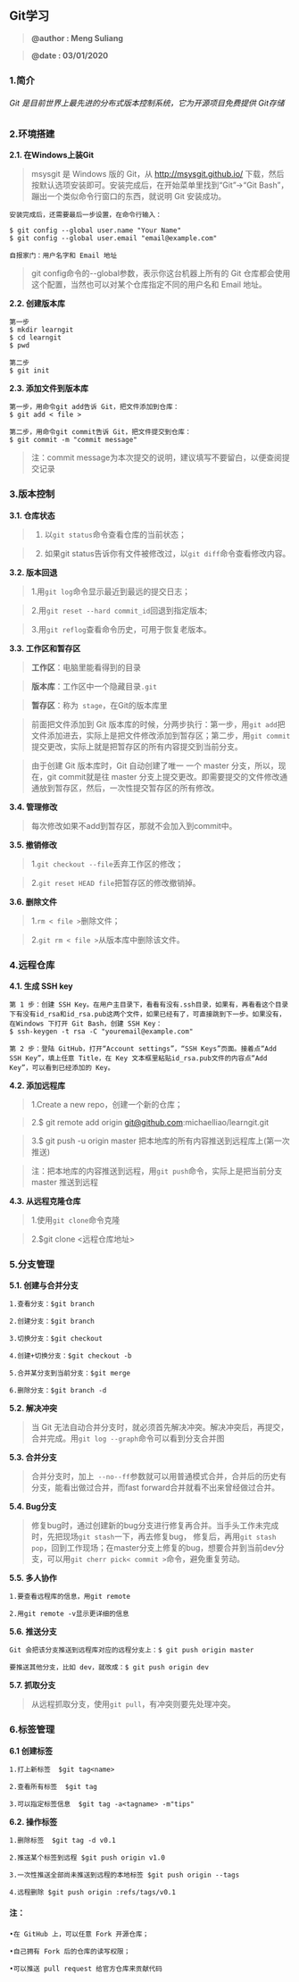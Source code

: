 ## Git学习
>**@author : Meng Suliang**

>**@date : 03/01/2020**
### 1.简介
###### Git 是目前世界上最先进的分布式版本控制系统，它为开源项目免费提供 Git存储
### 2.环境搭建
**2.1. 在Windows上装Git**
> msysgit 是 Windows 版的 Git，从 http://msysgit.github.io/ 下载，然后按默认选项安装即可。安装完成后，在开始菜单里找到“Git”->“Git Bash”，蹦出一个类似命令行窗口的东西，就说明 Git 安装成功。

```
安装完成后，还需要最后一步设置，在命令行输入：

$ git config --global user.name "Your Name"
$ git config --global user.email "email@example.com"

自报家门：用户名字和 Email 地址
```
>git config命令的--global参数，表示你这台机器上所有的 Git 仓库都会使用这个配置，当然也可以对某个仓库指定不同的用户名和 Email 地址。

**2.2. 创建版本库**
```
第一步
$ mkdir learngit
$ cd learngit
$ pwd
```
 ```
 第二步
 $ git init
 ```
    
**2.3. 添加文件到版本库**
```
第一步，用命令git add告诉 Git，把文件添加到仓库：
$ git add < file >
```
```
第二步，用命令git commit告诉 Git，把文件提交到仓库：
$ git commit -m "commit message"
```

>注：commit message为本次提交的说明，建议填写不要留白，以便查阅提交记录


### 3.版本控制
**3.1. 仓库状态**
>1. 以```git status```命令查看仓库的当前状态；

>2. 如果git status告诉你有文件被修改过，以```git diff```命令查看修改内容。

**3.2. 版本回退**
>1.用```git log```命令显示最近到最远的提交日志；

>2.用```git reset --hard commit_id```回退到指定版本;

>3.用```git reflog```查看命令历史，可用于恢复老版本。

**3.3. 工作区和暂存区**
>**工作区**：电脑里能看得到的目录

>**版本库**：工作区中一个隐藏目录```.git```

>**暂存区**：称为``` stage```，在Git的版本库里

>前面把文件添加到 Git 版本库的时候，分两步执行：第一步，用```git add```把文件添加进去，实际上是把文件修改添加到暂存区；第二步，用```git commit```提交更改，实际上就是把暂存区的所有内容提交到当前分支。

>由于创建 Git 版本库时，Git 自动创建了唯一 一个 master 分支，所以，现在，git commit就是往 master 分支上提交更改。即需要提交的文件修改通通放到暂存区，然后，一次性提交暂存区的所有修改。

**3.4. 管理修改**

>每次修改如果不add到暂存区，那就不会加入到commit中。

**3.5. 撤销修改**
>1.```git checkout --file```丢弃工作区的修改；

>2.```git reset HEAD file```把暂存区的修改撤销掉。

**3.6. 删除文件**
>1.```rm < file >```删除文件；

>2.```git rm < file >```从版本库中删除该文件。

### 4.远程仓库
**4.1. 生成 SSH key**
```
第 1 步：创建 SSH Key。在用户主目录下，看看有没有.ssh目录，如果有，再看看这个目录下有没有id_rsa和id_rsa.pub这两个文件，如果已经有了，可直接跳到下一步。如果没有，在Windows 下打开 Git Bash，创建 SSH Key：
$ ssh-keygen -t rsa -C "youremail@example.com"

第 2 步：登陆 GitHub，打开“Account settings”，“SSH Keys”页面。接着点“Add SSH Key”，填上任意 Title，在 Key 文本框里粘贴id_rsa.pub文件的内容点“Add Key”，可以看到已经添加的 Key。
```
**4.2. 添加远程库**
>1.Create a new repo，创建一个新的仓库；

>2.$ git remote add origin git@github.com:michaelliao/learngit.git

>3.$ git push -u origin master 把本地库的所有内容推送到远程库上(第一次推送)

>注：把本地库的内容推送到远程，用```git push```命令，实际上是把当前分支 master 推送到远程

**4.3. 从远程克隆仓库**
>1.使用```git clone```命令克隆

>2.$git clone <远程仓库地址> 

### 5.分支管理
**5.1. 创建与合并分支**
```
1.查看分支：$git branch

2.创建分支：$git branch

3.切换分支：$git checkout

4.创建+切换分支：$git checkout -b

5.合并某分支到当前分支：$git merge

6.删除分支：$git branch -d
```
**5.2. 解决冲突**
>当 Git 无法自动合并分支时，就必须首先解决冲突。解决冲突后，再提交，合并完成。用```git log --graph```命令可以看到分支合并图

**5.3. 合并分支**
>合并分支时，加上``` --no--ff```参数就可以用普通模式合并，合并后的历史有分支，能看出做过合并，而fast forward合并就看不出来曾经做过合并。

**5.4. Bug分支**
>修复bug时，通过创建新的bug分支进行修复再合并。当手头工作未完成时，先把现场```git stash```一下，再去修复bug， 修复后，再用```git stash pop```，回到工作现场；在master分支上修复的bug，想要合并到当前dev分支，可以用```git cherr pick< commit >```命令，避免重复劳动。

**5.5. 多人协作**
```
1.要查看远程库的信息，用git remote

2.用git remote -v显示更详细的信息

```
**5.6. 推送分支**
```
Git 会把该分支推送到远程库对应的远程分支上：$ git push origin master

要推送其他分支，比如 dev，就改成：$ git push origin dev
```
**5.7. 抓取分支**
>从远程抓取分支，使用```git pull```，有冲突则要先处理冲突。

### 6.标签管理
**6.1 创建标签**
```
1.打上新标签  $git tag<name> 

2.查看所有标签  $git tag  

3.可以指定标签信息  $git tag -a<tagname> -m"tips"  
```
**6.2. 操作标签**
```
1.删除标签  $git tag -d v0.1  

2.推送某个标签到远程 $git push origin v1.0 

3.一次性推送全部尚未推送到远程的本地标签 $git push origin --tags 

4.远程删除 $git push origin :refs/tags/v0.1
```

#### 注：
```
•在 GitHub 上，可以任意 Fork 开源仓库；

•自己拥有 Fork 后的仓库的读写权限；

•可以推送 pull request 给官方仓库来贡献代码
```

